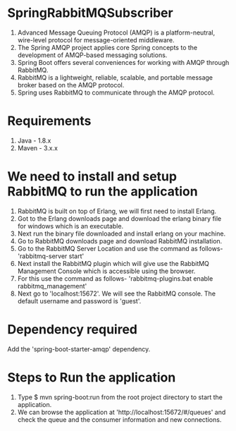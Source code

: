 # SpringRabbitMQSubscriber
1. Advanced Message Queuing Protocol (AMQP) is a platform-neutral, wire-level protocol for message-oriented middleware.
2. The Spring AMQP project applies core Spring concepts to the development of AMQP-based messaging solutions. 
3. Spring Boot offers several conveniences for working with AMQP through RabbitMQ.
4. RabbitMQ is a lightweight, reliable, scalable, and portable message broker based on the AMQP protocol. 
5. Spring uses RabbitMQ to communicate through the AMQP protocol.

# Requirements
1. Java - 1.8.x
2. Maven - 3.x.x

# We need to install and setup RabbitMQ to run the application 
1. RabbitMQ is built on top of Erlang, we will first need to install Erlang. 
2. Got to the Erlang downloads page and download the erlang binary file for windows which is an executable.
3. Next run the binary file downloaded and install erlang on your machine.
4. Go to RabbitMQ downloads page and download RabbitMQ installation.
5. Go to the RabbitMQ Server Location and use the command as follows- 'rabbitmq-server start'
6. Next install the RabbitMQ plugin which will give use the RabbitMQ Management Console which is accessible using the browser. 
7. For this use the command as follows- 'rabbitmq-plugins.bat enable rabbitmq_management'
8. Next go to 'localhost:15672'. We will see the RabbitMQ console. The default username and password is 'guest'.

# Dependency required 
Add the 'spring-boot-starter-amqp' dependency.

# Steps to Run the application
1. Type $ mvn spring-boot:run from the root project directory to start the application.
2. We can browse the application at 'http://localhost:15672/#/queues' and check the queue and the consumer information and new connections.
